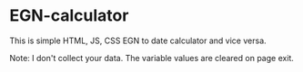 # EGN-calculator
This is simple HTML, JS, CSS EGN to date calculator and vice versa. 

Note: I don't collect your data. The variable values ​​are cleared on page exit.
